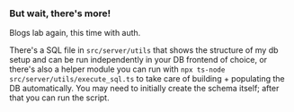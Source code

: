 ### But wait, there's more!

Blogs lab again, this time with auth.

There's a SQL file in `src/server/utils` that shows the structure of my db setup and can be run independently in your DB frontend of choice, or there's also a helper module you can run with `npx ts-node src/server/utils/execute_sql.ts` to take care of building + populating the DB automatically. You may need to initially create the schema itself; after that you can run the script.